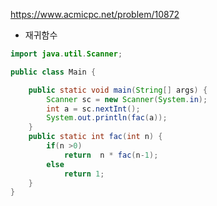 https://www.acmicpc.net/problem/10872

- 재귀함수

```java
import java.util.Scanner;

public class Main {

	public static void main(String[] args) {
		Scanner sc = new Scanner(System.in);
        int a = sc.nextInt();
        System.out.println(fac(a));
	}
	public static int fac(int n) {
		if(n >0) 
			return  n * fac(n-1);
		else
			return 1;
	}
}
```

